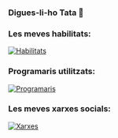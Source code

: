 ### Digues-li-ho Tata 💅

### Les meves habilitats:
[![Habilitats](https://skillicons.dev/icons?i=js,html,css,ps,wordpress,bots)](https://skillicons.dev)

### Programaris utilitzats:
[![Programaris](https://skillicons.dev/icons?i=linux,replit,mongodb,vscode)](https://skillicons.dev)

### Les meves xarxes socials:
[![Xarxes](https://skillicons.dev/icons?i=discord,instagram,github,linkedin,twitter)](https://skillicons.dev)
